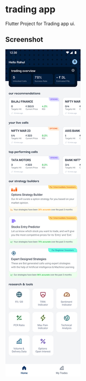 # trading app

Flutter Project for Trading app ui.

## Screenshot

![GitHub Logo](https://github.com/inehalbabu/trading_ui/blob/main/screenshot.png)

